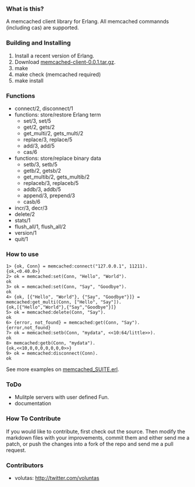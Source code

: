 ### What is this?
A memcached client library for Erlang.
All memcached commannds (including cas) are supported.

### Building and Installing 

  1. Install a recent version of Erlang.
  2. Download [memcached-client-0.0.1.tar.gz](http://cloud.github.com/downloads/higepon/memcached-client/memcached-client-0.0.1.tar.gz).
  3. make
  4. make check (memcached required)
  5. make install

### Functions
- connect/2, disconnect/1
- functions: store/restore Erlang term
  - set/3, set/5
  - get/2, gets/2
  - get_multi/2, gets_multi/2
  - replace/3, replace/5
  - add/3, add/5
  - cas/6
- functions: store/replace binary data
  - setb/3, setb/5
  - getb/2, getsb/2
  - get_multib/2, gets_multib/2
  - replaceb/3, replaceb/5
  - addb/3, addb/5
  - append/3, prepend/3
  - casb/6
- incr/3, decr/3
- delete/2
- stats/1
- flush_all/1, flush_all/2
- version/1
- quit/1

### How to use

    1> {ok, Conn} = memcached:connect("127.0.0.1", 11211).
    {ok,<0.40.0>}
    2> ok = memcached:set(Conn, "Hello", "World").
    ok
    3> ok = memcached:set(Conn, "Say", "Goodbye").
    ok
    4> {ok, [{"Hello", "World"}, {"Say", "Goodbye"}]} = memcached:get_multi(Conn, ["Hello", "Say"]).
    {ok,[{"Hello","World"},{"Say","Goodbye"}]}
    5> ok = memcached:delete(Conn, "Say").
    ok
    6> {error, not_found} = memcached:get(Conn, "Say").
    {error,not_found}
    7> ok = memcached:setb(Conn, "mydata", <<10:64/little>>).
    ok
    8> memcached:getb(Conn, "mydata").
    {ok,<<10,0,0,0,0,0,0,0>>}
    9> ok = memcached:disconnect(Conn).
    ok  




See more examples on [memcached_SUITE.erl](http://github.com/higepon/memcached-client/blob/master/test/memcached_SUITE.erl).

### ToDo
- Mulitple servers with user defined Fun.
- documentation

### How To Contribute
If you would like to contribute, first check out the source.
Then modify the markdown files with your improvements, commit them and either send me a patch, or push the changes into a fork of the repo and send me a pull request.

### Contributors
- volutas: http://twitter.com/voluntas
